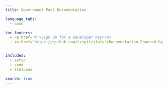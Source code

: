 ```yaml
---
title: Government PaaS Documentation

language_tabs:
  - bash

toc_footers:
  - <a href='#'>Sign Up for a Developer Key</a>
  - <a href='https://github.com/tripit/slate'>Documentation Powered by Slate</a>


includes:
  - setup
  - send
  - statuses

search: true
---
```

